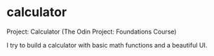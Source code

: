 # calculator
Project: Calculator (The Odin Project: Foundations Course)

I try to build a calculator with basic math functions and a beautiful UI.
